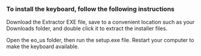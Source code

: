 <h3>To install the keyboard, follow the following instructions</h3>

<p>Download the Extractor EXE file, save to a convenient location such as your Downloads folder, and double click it to extract the installer files.</p>
<p>Open the eo_us folder, then run the setup.exe file. Restart your computer to make the keyboard available.</p>
